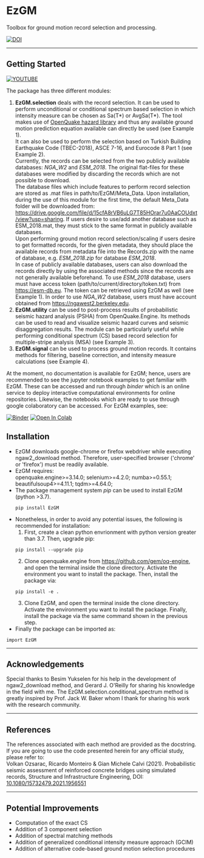 # EzGM 

Toolbox for ground motion record selection and processing. 

[![DOI](https://zenodo.org/badge/DOI/10.5281/zenodo.5878962.svg)](https://doi.org/10.5281/zenodo.5878962)

***
## Getting Started

[![YOUTUBE](https://img.shields.io/badge/YouTube-FF0000?style=for-the-badge&logo=youtube&logoColor=white)](https://www.youtube.com/watch?v=A2gF4Sc2Sn0)

The package has three different modules: 
1. **EzGM.selection** deals with the record selection. 
   It can be used to perform unconditional or conditional spectrum based selection in which intensity measure can be chosen as Sa(T*) or AvgSa(T*). The tool makes use of 
   [OpenQuake hazard library](https://docs.openquake.org/oq-engine/3.14/openquake.hazardlib.gsim.html#ground-shaking-intensity-models) and 
   thus any available ground motion prediction equation available can directly be used (see Example 1). <br />
   It can also be used to perform the selection based on Turkish Building Earthquake Code (TBEC-2018), ASCE 7-16, and Eurocode 8 Part 1 (see Example 2). <br />
   Currently, the records can be selected from the two publicly available databases: *NGA_W2* and *ESM_2018*. 
   The original flat-files for these databases were modified by discarding the records which are not possible to download. <br />
   The database files which include features to perform record selection are stored as .mat files in path/to/EzGM/Meta_Data.
   Upon installation, during the use of this module for the first time, the default Meta_Data folder will be downloaded from: https://drive.google.com/file/d/15cfA8rVB6uLG7T85HOrar7u0AaCOUdxt/view?usp=sharing.
   If users desire to use/add another database such as ESM_2018.mat, they must stick to the same format in publicly available databases. <br />
   Upon performing ground motion record selection/scaling if users desire to get formatted records, for the given metadata, they should place the available records from metadata file into the Records.zip with the name of database, 
   e.g. *ESM_2018.zip* for database *ESM_2018*. 
   <br /> In case of publicly available databases, users can also download the records directly by using the associated methods since the records are not generally available beforehand.
   To use *ESM_2018* database, users must have access token (path/to/current/directory/token.txt) from https://esm-db.eu. The token
   can be retrieved using EzGM as well (see Example 1). In order to use *NGA_W2* database, users must have account obtained from https://ngawest2.berkeley.edu.
2. **EzGM.utility** can be used to post-process results of probabilistic seismic hazard analysis (PSHA) from OpenQuake.Engine. Its methods can be used to read and visualize seismic hazard curves and seismic disaggregation results. The module can be particularly useful
while performing conditional spectrum (CS) based record selection for multiple-stripe analysis (MSA) (see Example 3).
3. **EzGM.signal** can be used to process ground motion records. It contains methods for filtering, baseline correction, and intensity measure calculations (see Example 4).

At the moment, no documentation is available for EzGM; hence, users are recommended to see the jupyter notebook examples to get familiar with EzGM.
These can be accessed and run through *binder* which is an online service to deploy interactive computational environments for online repositories. Likewise, the notebooks which are ready to use through google colaboratory can be accessed.
For EzGM examples, see:

[![Binder](https://mybinder.org/badge_logo.svg)](https://mybinder.org/v2/gh/volkanozsarac/EzGM/HEAD?filepath=Examples%2Fbinder)
[![Open In Colab](https://colab.research.google.com/assets/colab-badge.svg)](https://colab.research.google.com/github/volkanozsarac/EzGM/blob/master/Examples/google%20colab/Tutorial.ipynb)

## Installation
- EzGM downloads google-chrome or firefox webdriver while executing ngaw2_download method. Therefore, user-specified browser ('chrome' or 'firefox') must be readily available.
- EzGM requires: <br /> openquake.engine>=3.14.0; selenium>=4.2.0; numba>=0.55.1; beautifulsoup4>=4.11.1; tqdm>=4.64.0; 
- The package management system *pip* can be used to install EzGM (python >3.7).
   ```
   pip install EzGM
   ```
- Nonetheless, in order to avoid any potential issues, the following is recommended for installation:
   1. First, create a clean python envrionment with python version greater than 3.7. Then, upgrade pip:
   ```
   pip install --upgrade pip
   ```
   2. Clone openquake.engine from https://github.com/gem/oq-engine, and open the terminal inside the clone directory. 
   Activate the environment you want to install the package. Then, install the package via:
   ```
   pip install -e .
   ```
   3. Clone EzGM, and open the terminal inside the clone directory. 
   Activate the environment you want to install the package. Finally, install the package via the same command shown in the previous step.
- Finally the package can be imported as:
```
import EzGM
```
***
## Acknowledgements
Special thanks to Besim Yukselen for his help in the development of ngaw2_download method, and Gerard J. O'Reilly for sharing his knowledge in the field with me. The EzGM.selection.conditional_spectrum method is greatly inspired by Prof. Jack W. Baker whom I thank for sharing his work with the research community.
***
## References
The references associated with each method are provided as the docstring.
If you are going to use the code presented herein for any official study, please refer to: <br /> 
Volkan Ozsarac, Ricardo Monteiro & Gian Michele Calvi (2021). Probabilistic seismic assessment of reinforced concrete bridges using simulated records, Structure and Infrastructure Engineering, DOI: [10.1080/15732479.2021.1956551](https://doi.org/10.1080/15732479.2021.1956551)
***
## Potential Improvements
- Computation of the exact CS
- Addition of 3 component selection
- Addition of spectral matching methods
- Addition of generalized conditional intensity measure approach (GCIM)
- Addition of alternative code-based ground motion selection procedures
